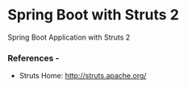 Spring Boot with Struts 2
=========================
Spring Boot Application with Struts 2



### References -
* Struts Home: http://struts.apache.org/
